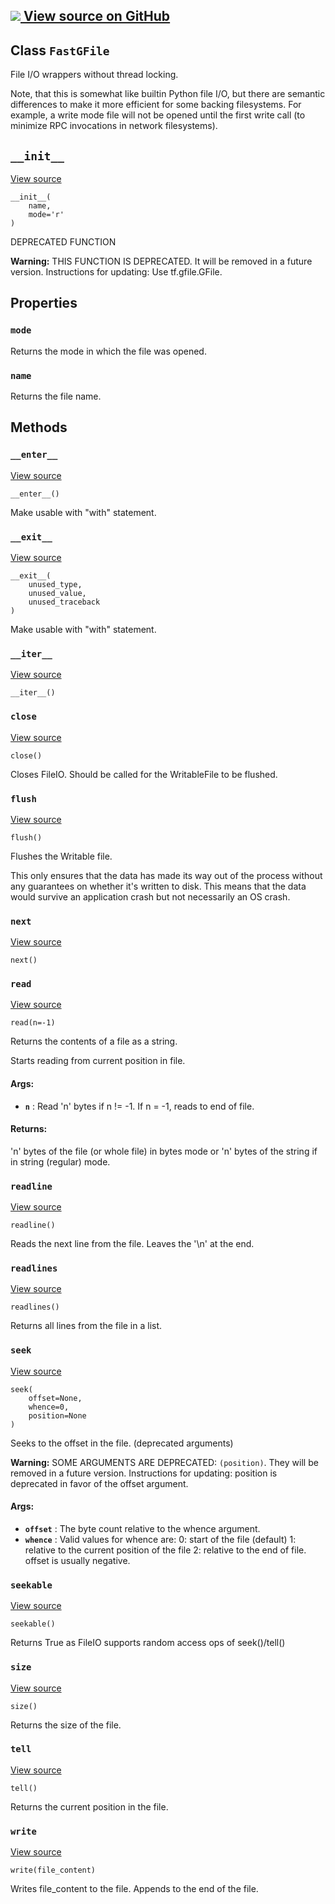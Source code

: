 [ ![](https://tensorflow.google.cn/images/GitHub-Mark-32px.png) View source on
GitHub
](https://github.com/tensorflow/tensorflow/blob/r2.0/tensorflow/python/platform/gfile.py#L56-L68)  
---  
  
## Class `FastGFile`

File I/O wrappers without thread locking.

Note, that this is somewhat like builtin Python file I/O, but there are
semantic differences to make it more efficient for some backing filesystems.
For example, a write mode file will not be opened until the first write call
(to minimize RPC invocations in network filesystems).

## `__init__`

[View
source](https://github.com/tensorflow/tensorflow/blob/r2.0/tensorflow/python/platform/gfile.py#L66-L68)

    
    
    __init__(
        name,
        mode='r'
    )
    

DEPRECATED FUNCTION

**Warning:** THIS FUNCTION IS DEPRECATED. It will be removed in a future
version. Instructions for updating: Use tf.gfile.GFile.

## Properties

### `mode`

Returns the mode in which the file was opened.

### `name`

Returns the file name.

## Methods

### `__enter__`

[View
source](https://github.com/tensorflow/tensorflow/blob/r2.0/tensorflow/python/lib/io/file_io.py#L202-L204)

    
    
    __enter__()
    

Make usable with "with" statement.

### `__exit__`

[View
source](https://github.com/tensorflow/tensorflow/blob/r2.0/tensorflow/python/lib/io/file_io.py#L206-L208)

    
    
    __exit__(
        unused_type,
        unused_value,
        unused_traceback
    )
    

Make usable with "with" statement.

### `__iter__`

[View
source](https://github.com/tensorflow/tensorflow/blob/r2.0/tensorflow/python/lib/io/file_io.py#L210-L211)

    
    
    __iter__()
    

### `close`

[View
source](https://github.com/tensorflow/tensorflow/blob/r2.0/tensorflow/python/lib/io/file_io.py#L234-L241)

    
    
    close()
    

Closes FileIO. Should be called for the WritableFile to be flushed.

### `flush`

[View
source](https://github.com/tensorflow/tensorflow/blob/r2.0/tensorflow/python/lib/io/file_io.py#L222-L232)

    
    
    flush()
    

Flushes the Writable file.

This only ensures that the data has made its way out of the process without
any guarantees on whether it's written to disk. This means that the data would
survive an application crash but not necessarily an OS crash.

### `next`

[View
source](https://github.com/tensorflow/tensorflow/blob/r2.0/tensorflow/python/lib/io/file_io.py#L213-L217)

    
    
    next()
    

### `read`

[View
source](https://github.com/tensorflow/tensorflow/blob/r2.0/tensorflow/python/lib/io/file_io.py#L110-L128)

    
    
    read(n=-1)
    

Returns the contents of a file as a string.

Starts reading from current position in file.

#### Args:

  * **`n`** : Read 'n' bytes if n != -1. If n = -1, reads to end of file.

#### Returns:

'n' bytes of the file (or whole file) in bytes mode or 'n' bytes of the string
if in string (regular) mode.

### `readline`

[View
source](https://github.com/tensorflow/tensorflow/blob/r2.0/tensorflow/python/lib/io/file_io.py#L176-L179)

    
    
    readline()
    

Reads the next line from the file. Leaves the '\n' at the end.

### `readlines`

[View
source](https://github.com/tensorflow/tensorflow/blob/r2.0/tensorflow/python/lib/io/file_io.py#L181-L190)

    
    
    readlines()
    

Returns all lines from the file in a list.

### `seek`

[View
source](https://github.com/tensorflow/tensorflow/blob/r2.0/tensorflow/python/lib/io/file_io.py#L130-L174)

    
    
    seek(
        offset=None,
        whence=0,
        position=None
    )
    

Seeks to the offset in the file. (deprecated arguments)

**Warning:** SOME ARGUMENTS ARE DEPRECATED: `(position)`. They will be removed
in a future version. Instructions for updating: position is deprecated in
favor of the offset argument.

#### Args:

  * **`offset`** : The byte count relative to the whence argument.
  * **`whence`** : Valid values for whence are: 0: start of the file (default) 1: relative to the current position of the file 2: relative to the end of file. offset is usually negative.

### `seekable`

[View
source](https://github.com/tensorflow/tensorflow/blob/r2.0/tensorflow/python/lib/io/file_io.py#L243-L245)

    
    
    seekable()
    

Returns True as FileIO supports random access ops of seek()/tell()

### `size`

[View
source](https://github.com/tensorflow/tensorflow/blob/r2.0/tensorflow/python/lib/io/file_io.py#L100-L102)

    
    
    size()
    

Returns the size of the file.

### `tell`

[View
source](https://github.com/tensorflow/tensorflow/blob/r2.0/tensorflow/python/lib/io/file_io.py#L192-L200)

    
    
    tell()
    

Returns the current position in the file.

### `write`

[View
source](https://github.com/tensorflow/tensorflow/blob/r2.0/tensorflow/python/lib/io/file_io.py#L104-L108)

    
    
    write(file_content)
    

Writes file_content to the file. Appends to the end of the file.

